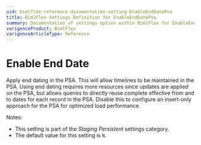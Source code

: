 ```yaml
---
uid: bimlflex-reference-documentation-setting-EnableEndDatePsa
title: BimlFlex Settings Definition for EnableEndDatePsa
summary: Documentation of settings option within BimlFlex for EnableEndDatePsa
varigenceProduct: BimlFlex
varigenceArticleType: Reference
---
```


# Enable End Date

Apply end dating in the PSA. This will allow timelines to be maintained in the PSA. Using end dating requires more resources since updates are applied on the PSA, but allows queries to directly reuse complete effective from and to dates for each record in the PSA. Disable this to configure an insert-only approach for the PSA for optimized load performance.

Notes:

* This setting is part of the *Staging Persistent* settings category.
* The default value for this setting is `N`.
